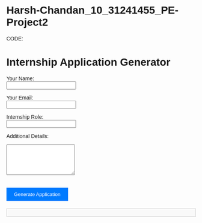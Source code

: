 # Harsh-Chandan_10_31241455_PE-Project2
CODE:
<!DOCTYPE html>
<html lang="en">
<head>
<meta charset="UTF-8" />
<meta name="viewport" content="width=device-width, initial-scale=1.0"/>
<title>Internship Application Generator</title>
<style>
body { font-family: Arial, sans-serif; margin: 20px; } form { margin-bottom: 20px; }
label { display: block; margin-top: 10px; } button {
margin-top: 20px; padding: 10px 20px;
background-color: #007BFF; color: white; border: none; cursor: pointer;
}
button:hover { background-color: #0056b3; } #result {
margin-top: 20px; padding: 10px; border: 1px solid #ccc; white-space: pre-wrap; background: #f9f9f9;
}
</style>

</head>
<body>
<h1>Internship Application Generator</h1>
<form id="applicationForm">
<label for="name">Your Name:</label>
<input type="text" id="name" required>


<label for="email">Your Email:</label>
<input type="email" id="email" required>


<label for="internshipRole">Internship Role:</label>
<input type="text" id="internshipRole" required>


<label for="additionalDetails">Additional Details:</label>
<textarea id="additionalDetails" rows="5" required></textarea>


<button type="submit">Generate Application</button>
</form>


<div id="result"></div>


<script>
const API_KEY = 'sk-or-v1-
4ff8ad6660f70340a9d6248041a231b671e8e9c5c47770e934685ea93fa88161'; // Replace with your actual API key
const API_URL = 'https://openrouter.ai/api/v1/chat/completions';


document.getElementById('applicationForm').addEventListener('submit', async (event) => { event.preventDefault();

const name = document.getElementById('name').value; const email = document.getElementById('email').value;

const internshipRole = document.getElementById('internshipRole').value; const additionalDetails = document.getElementById('additionalDetails').value;

const prompt =`Write a professional internship application letter for the role of ${internshipRole}.
Include the following details:\n\nName: ${name}\nEmail: ${email}\nAdditional Details:
${additionalDetails}`;


const requestBody = {
model: "mistralai/mixtral-8x7b-instruct", messages: [
{ role: "user", content: prompt }
],
temperature: 0.7,
max_tokens: 1024,
top_p: 1,
frequency_penalty: 0,
presence_penalty: 0
};


try {
const response = await fetch(API_URL, { method: 'POST',
headers: {
'Content-Type': 'application/json', 'Authorization':`Bearer ${API_KEY}`
},
body: JSON.stringify(requestBody)
});


if (!response.ok) {
throw new Error(`API error: ${response.status}`);
}

const data = await response.json();
const resultText = data.choices?.[0]?.message?.content || 'No response generated.'; document.getElementById('result').textContent = resultText;
} catch (error) {
console.error('Error:', error);
document.getElementById('result').textContent = 'Failed to generate application. Please try again.';
}
});
</script>
</body>
</html>
